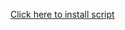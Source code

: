 <a href="https://raw.githubusercontent.com/saqfish/Hit-Forker-PM/master/hitforkerpm.user.js">Click here to install script</a>
